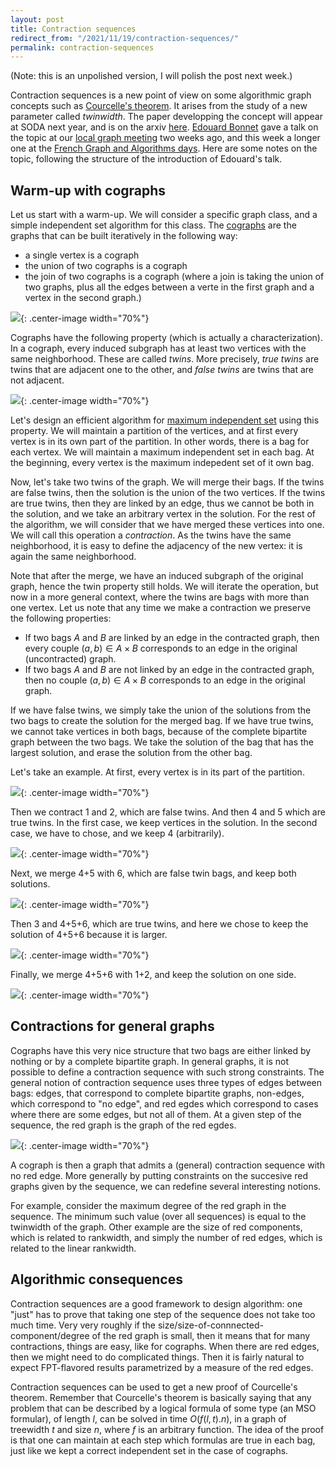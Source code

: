 ```yaml
---
layout: post
title: Contraction sequences
redirect_from: "/2021/11/19/contraction-sequences/"
permalink: contraction-sequences
---
```


(Note: this is an unpolished version, I will polish the post next week.)

Contraction sequences is a new point of view on some algorithmic graph 
concepts such as 
[Courcelle's theorem](https://en.wikipedia.org/wiki/Courcelle%27s_theorem). 
It arises from the study of a new 
parameter called *twinwidth*. 
The paper developping the concept will appear at SODA next year, and is on 
the arxiv [here](https://arxiv.org/abs/2111.00282).
[Edouard Bonnet](https://perso.ens-lyon.fr/edouard.bonnet/) 
gave a talk on the topic at our 
[local graph meeting](https://perso.liris.cnrs.fr/lfeuilloley/graph-meeting.html) two weeks 
ago, and this week a longer one at the 
[French Graph and Algorithms days](https://jga2021.sciencesconf.org/).
Here are some notes on the topic, following the structure of the introduction 
of Edouard's talk.

## Warm-up with cographs

Let us start with a warm-up. We will consider a specific graph class, and a 
simple independent set algorithm for this class.
The [cographs](https://en.wikipedia.org/wiki/Cograph) 
are the graphs that can be built iteratively in the following 
way: 

* a single vertex is a cograph
* the union of two cographs is a cograph
* the join of two cographs is a cograph (where a join is taking the union of 
two graphs, plus all the edges between a verte in the first graph and a 
vertex in the second graph.)

![](../assets/cograph-construction.png){: .center-image width="70%"}

Cographs have the following property (which is actually a characterization). 
In a cograph, every induced subgraph has at least two 
vertices with the same neighborhood. 
These are called *twins*. 
More precisely, *true twins* are twins that are adjacent one to the other, 
and *false twins* are twins that are not adjacent.

![](../assets/twins-true-false.png){: .center-image width="70%"}

Let's design an efficient algorithm for 
[maximum independent set](https://en.wikipedia.org/wiki/Independent_set_(graph_theory)) 
using this property. 
We will maintain a partition of the vertices, 
and at first every vertex is in its own part of the partition. 
In other words, there is a bag for each vertex. 
We will maintain a maximum independent set in each bag. At the beginning, 
every vertex is the maximum indepedent set of it own bag.

Now, let's take two twins of the graph. 
We will merge their bags. 
If the twins are false twins, then the solution is the union of the two 
vertices. 
If the twins are true twins, then they are linked by an edge, thus we cannot 
be both in the solution, and we take an arbitrary vertex in the solution. 
For the rest of the algorithm, we will consider that we have merged these 
vertices into one. We will call this operation a *contraction*.
As the twins have the same neighborhood, it is easy to define the adjacency 
of the new vertex: it is again the same neighborhood.

Note that after the merge, we have an induced subgraph of the original 
graph, hence the twin property still holds. We will iterate the operation, 
but now in a more general context, where the twins are bags with more than 
one vertex. 
Let us note that any time we make a contraction we preserve the 
following properties: 

* If two bags $A$ and $B$ are linked by an edge in the 
contracted graph, then every couple $(a,b) \in A\times B$ corresponds to an 
edge in the original (uncontracted) graph.
* If two bags $A$ and $B$ are not linked by an edge in the contracted graph, 
then no couple $(a,b) \in A\times B$ corresponds to an edge in the original 
graph.

If we have false twins, we simply take the union of the solutions
from the two bags to create the solution for the merged bag. 
If we have true twins, we cannot take vertices in both bags, because of the 
complete bipartite graph between the two bags. 
We take the solution of the bag that has the largest solution, and erase 
the solution from the other bag.

Let's take an example. At first, every vertex is in its part of the 
partition.

![](../assets/cographe-algo-1.png){: .center-image width="70%"}

Then we contract 1 and 2, which are false twins. And then 4 and 5 which are
true twins. In the first case, we keep vertices in the solution. 
In the second case, we have to chose, and we keep 4 (arbitrarily). 

![](../assets/cographe-algo-2.png){: .center-image width="70%"}

Next, we merge 4+5 with 6, which are false twin bags, and keep both solutions. 

![](../assets/cographe-algo-3.png){: .center-image width="70%"}

Then 3 and 4+5+6, which are true twins, and here we chose to keep the 
solution of 4+5+6 because it is larger. 

![](../assets/cographe-algo-4.png){: .center-image width="70%"}

Finally, we merge  4+5+6 with 1+2, and keep the solution on one side.

![](../assets/cographe-algo-5.png){: .center-image width="70%"}

## Contractions for general graphs

Cographs have this very nice structure that two bags are either linked by 
nothing or by a complete bipartite graph. 
In general graphs, it is not possible to define a contraction sequence 
with such strong constraints. 
The general notion of contraction sequence uses three types of edges between 
bags: edges, that correspond to complete bipartite graphs, non-edges, which
correspond to "no edge", and red egdes which correspond to cases where there 
are some edges, but not all of them.
At a given step of the sequence, the red graph is the graph of the red egdes.

![](../assets/contraction-2.png){: .center-image width="70%"}

A cograph is then a graph that admits a (general) contraction sequence with
no red edge. More generally by putting constraints on the succesive red 
graphs given by the sequence, we can redefine several interesting notions. 

For example, consider the maximum degree of the red graph in the sequence. 
The minimum such value (over all sequences) is equal to the twinwidth of 
the graph. Other example are the size of red components, which is related to
rankwidth, and simply the number of red edges, which is related to the 
linear rankwidth.

## Algorithmic consequences

Contraction sequences are a good framework to design algorithm: one "just" 
has to prove that taking one step of the sequence does not take too much 
time. 
Very very roughly if the size/size-of-connnected-component/degree of the 
red graph is small, then it means that for many contractions, things are 
easy, like for cographs. 
When there are red edges, then we might need to do complicated things. 
Then it is fairly natural to expect FPT-flavored results parametrized by a
measure of the red edges.

Contraction sequences can be used to get a new proof of Courcelle's theorem.
Remember that Courcelle's theorem is basically saying that any problem that
can be described by a logical formula of some type (an MSO formular), 
of length $l$, can be 
solved in time $O(f(l,t).n)$, in a graph of treewidth $t$ and size $n$, 
where $f$ is an arbitrary function. 
The idea of the proof is that one can maintain at each step which formulas 
are true in each bag, just like we kept a correct independent set in 
the case of cographs.
 










